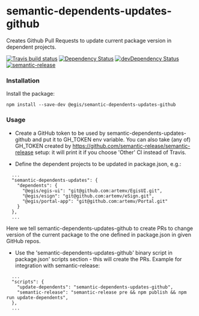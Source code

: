 # semantic-dependents-updates-github

Creates Github Pull Requests to update current package version in dependent projects.

[![Travis build status](http://img.shields.io/travis/artemv/semantic-dependents-updates-github.svg?style=flat)](https://travis-ci.org/artemv/semantic-dependents-updates-github)
[![Dependency Status](https://david-dm.org/artemv/semantic-dependents-updates-github.svg)](https://david-dm.org/artemv/semantic-dependents-updates-github)
[![devDependency Status](https://david-dm.org/artemv/semantic-dependents-updates-github/dev-status.svg)](https://david-dm.org/artemv/semantic-dependents-updates-github#info=devDependencies)
[![semantic-release](https://img.shields.io/badge/%20%20%F0%9F%93%A6%F0%9F%9A%80-semantic--release-e10079.svg)](https://github.com/semantic-release/semantic-release)

### Installation
Install the package:
```
npm install --save-dev @egis/semantic-dependents-updates-github
```

### Usage

* Create a GitHub token to be used by semantic-dependents-updates-github and put it to GH_TOKEN env variable.
You can also take (any of) GH_TOKEN created by https://github.com/semantic-release/semantic-release setup: it will
print it if you choose 'Other' CI instead of Travis.

* Define the dependent projects to be updated in package.json, e.g.:
```
  ...
  "semantic-dependents-updates": {
    "dependents": {
      "@egis/egis-ui": "git@github.com:artemv/EgisUI.git",
      "@egis/esign": "git@github.com:artemv/eSign.git",
      "@egis/portal-app": "git@github.com:artemv/Portal.git"
    }
  },
  ...
```
Here we tell semantic-dependents-updates-github to create PRs to change version of the current package to the one
defined in package.json in given GitHub repos.

* Use the 'semantic-dependents-updates-github' binary script in package.json' scripts section - this will create the
PRs. Example for integration with semantic-release:
```
  ...
  "scripts": {
    "update-dependents": "semantic-dependents-updates-github",
    "semantic-release": "semantic-release pre && npm publish && npm run update-dependents",
  },
  ...

```